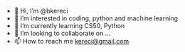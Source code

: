 - 👋 Hi, I’m @bkereci
- 👀 I’m interested in coding, python and machine learning
- 🌱 I’m currently learning CS50, Python
- 💞️ I’m looking to collaborate on ...
- 📫 How to reach me kereci@gmail.com

<!---
bkereci/bkereci is a ✨ special ✨ repository because its `README.md` (this file) appears on your GitHub profile.
You can click the Preview link to take a look at your changes.
--->
